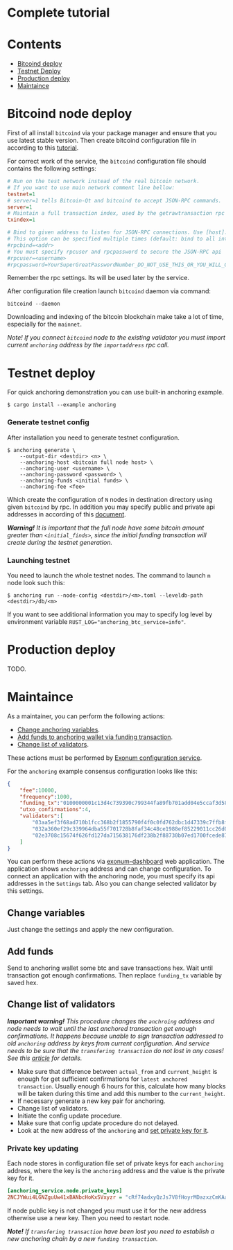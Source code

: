# Complete tutorial

# Contents
* [Bitcoind deploy](#bitcoind-node-deploy)
* [Testnet Deploy](#testnet-deploy)
* [Production deploy](#production-deploy)
* [Maintaince](#maintaince)

# Bitcoind node deploy

First of all install `bitcoind` via your package manager and ensure that you use latest stable version. 
Then create bitcoind configuration file in according to this [tutorial][bitcoin_wiki:configuration].

For correct work of the service, the `bitcoind` configuration file should contains the following settings: 
```ini
# Run on the test network instead of the real bitcoin network. 
# If you want to use main network comment line bellow:
testnet=1
# server=1 tells Bitcoin-Qt and bitcoind to accept JSON-RPC commands. 
server=1
# Maintain a full transaction index, used by the getrawtransaction rpc call.
txindex=1

# Bind to given address to listen for JSON-RPC connections. Use [host]:port notation for IPv6.
# This option can be specified multiple times (default: bind to all interfaces)
#rpcbind=<addr>
# You must specify rpcuser and rpcpassword to secure the JSON-RPC api
#rpcuser=<username>
#rpcpassword=YourSuperGreatPasswordNumber_DO_NOT_USE_THIS_OR_YOU_WILL_GET_ROBBED_385593
```
Remember the rpc settings. Its will be used later by the service.

After configuration file creation launch `bitcoind` daemon via command:
```shell
bitcoind --daemon
```
Downloading and indexing of the bitcoin blockchain make take a lot of time, especially for the `mainnet`.

*Note! If you connect `bitcoind` node to the existing validator you must import current `anchoring` address by the `importaddress` rpc call.*

# Testnet deploy

For quick anchoring demonstration you can use built-in anchoring example.
```shell
$ cargo install --example anchoring
```

### Generate testnet config
After installation you need to generate testnet configuration.
```
$ anchoring generate \
    --output-dir <destdir> <n> \
    --anchoring-host <bitcoin full node host> \
    --anchoring-user <username> \
    --anchoring-password <password> \
    --anchoring-funds <initial funds> \
    --anchoring-fee <fee>
```
Which create the configuration of `N` nodes in destination directory using given `bitcoind` by rpc.
In addition you may specify public and private api addresses in according of this [document][exonum:node_api].

***Warning!** It is important that the full node have some bitcoin amount greater  than `<initial_finds>`, since the initial funding transaction will create during the testnet generation.*

### Launching testnet

You need to launch the whole testnet nodes. 
The command to launch `m` node look such this:
```
$ anchoring run --node-config <destdir>/<m>.toml --leveldb-path <destdir>/db/<m>
```

If you want to see additional information you may to specify log level by environment variable `RUST_LOG="anchoring_btc_service=info"`.

# Production deploy

TODO.

# Maintaince

As a maintainer, you can perform the following actions:
 - [Change anchoring variables](#change-variables).
 - [Add funds to anchoring wallet via funding transaction](#add-funds).
 - [Change list of validators](#change-list-of-validators).
 
These actions must be performed by [Exonum configuration service][exonum:configuration_service]. 

For the `anchoring` example consensus configuration looks like this:
```json
{
    "fee":10000,
    "frequency":1000,
    "funding_tx":"0100000001c13d4c739390c799344fa89fb701add04e5ccaf3d580e4d4379c4b897e3a2266000000006b483045022100ff88211040a8a95a42ca8520749c1b2b4024ce07b3ed1b51da8bb90ef77dbe5d022034b34ef638d23ef0ea532e2c84a8816cb32021112d4bcf1457b4e2c149d1b83f01210250749a68b12a93c2cca6f86a9a9c9ba37f5191e85334c340856209a17cca349afeffffff0240420f000000000017a914180d8e6b0ad7f63177e943752c278294709425bd872908da0b000000001976a914dee9f9433b3f2d24cbd833f83a41e4c1235efa3f88acd6ac1000",
    "utxo_confirmations":4,
    "validators":[
        "03aa5ef3f68ad710b1fcc368b2f1855790f4f0c0fd762dbc1d47339c7ffb8fe363",
        "032a360ef29c339964dba55f701728b8faf34c48ce1988ef85229011cc26d0472f",
        "02e3708c15674f626fd127da715638176df238b2f88730b07ed1700fcede872c25"
    ]
}
```

You can perform these actions via [exonum-dashboard](exonum:dashboard) web application. 
The application shows `anchoring` address and can change configuration. 
To connect an application with the anchoring node, you must specify its api addresses in the `Settings` tab. 
Also you can change selected validator by this settings.

## Change variables

Just change the settings and apply the new configuration.

## Add funds

Send to anchoring wallet some btc and save transactions hex. Wait until transaction got enough confirmations. Then replace `funding_tx` variable by saved hex. 

## Change list of validators

***Important warning!** This procedure changes the `anchroing` address and node needs to wait until the last anchored 
transaction get enough confirmations. 
It happens because unable to sign transaction addressed to old `anchoring` address by keys from current configuration. 
And service needs to be sure that the `transfering transaction` do not lost in any cases!
See this [article][exonum:anchoring_transfering] for details.*

* Make sure that difference between `actual_from` and `current_height` is enough for get sufficient confirmations for `latest anchored transaction`. Usually enough 6 hours for this, calculate how many blocks will be taken during this time and add this number to the `current_height`.
* If necessary generate a new key pair for anchoring.
* Change list of validators.
* Initiate the config update procedure.
* Make sure that config update procedure do not delayed.
* Look at the new address of the `anchoring` and [set private key for it](#private-key-updating).

### Private key updating

Each node stores in configuration file set of private keys for each `anchoring` address, where the key is the `anchoring` address and the value is the private key for it.
```ini
[anchoring_service.node.private_keys]
2NCJYWui4LGNZguUw41xBANbcHoKxSVxyzr = "cRf74adxyQzJs7V8fHoyrMDazxzCmKAan63Cfhf9i4KL69zRkdS2"
```
If node public key is not changed you must use it for the new address otherwise use a new key. Then you need to restart node.

***Note!** If `transfering transaction` have been lost you need to establish a new anchoring chain by a new `funding transaction`.*

[bitcoin_wiki:configuration]: https://en.bitcoin.it/wiki/Running_Bitcoin#Bitcoin.conf_Configuration_File
[exonum:node_api]: https://github.com/exonum/exonum-doc/blob/master/src/architecture/configuration.md#nodeapi
[exonum:configuration_service]: https://github.com/exonum/exonum-configuration
[exonum:dashboard]: https://github.com/exonum/exonum-dashboard
[exonum:anchoring_transfering]: #todo